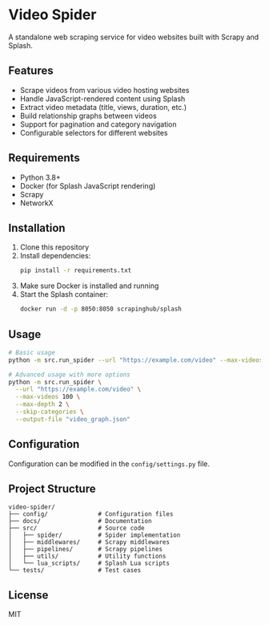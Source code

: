 # Video Spider

A standalone web scraping service for video websites built with Scrapy and Splash.

## Features

- Scrape videos from various video hosting websites
- Handle JavaScript-rendered content using Splash
- Extract video metadata (title, views, duration, etc.)
- Build relationship graphs between videos
- Support for pagination and category navigation
- Configurable selectors for different websites

## Requirements

- Python 3.8+
- Docker (for Splash JavaScript rendering)
- Scrapy
- NetworkX

## Installation

1. Clone this repository
2. Install dependencies:
   ```bash
   pip install -r requirements.txt
   ```
3. Make sure Docker is installed and running
4. Start the Splash container:
   ```bash
   docker run -d -p 8050:8050 scrapinghub/splash
   ```

## Usage

```bash
# Basic usage
python -m src.run_spider --url "https://example.com/video" --max-videos 100

# Advanced usage with more options
python -m src.run_spider \
  --url "https://example.com/video" \
  --max-videos 100 \
  --max-depth 2 \
  --skip-categories \
  --output-file "video_graph.json"
```

## Configuration

Configuration can be modified in the `config/settings.py` file.

## Project Structure

```
video-spider/
├── config/              # Configuration files
├── docs/                # Documentation
├── src/                 # Source code
│   ├── spider/          # Spider implementation
│   ├── middlewares/     # Scrapy middlewares
│   ├── pipelines/       # Scrapy pipelines
│   ├── utils/           # Utility functions
│   └── lua_scripts/     # Splash Lua scripts
└── tests/               # Test cases
```

## License

MIT
